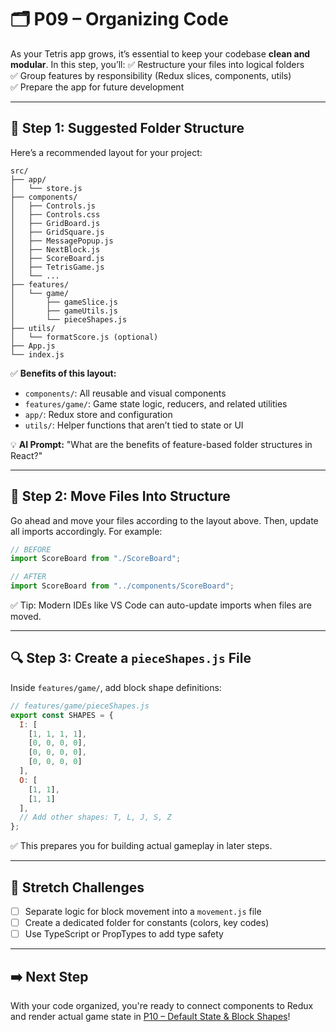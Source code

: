 # 🗂️ P09 – Organizing Code

As your Tetris app grows, it’s essential to keep your codebase **clean and modular**. In this step, you’ll:
✅ Restructure your files into logical folders  
✅ Group features by responsibility (Redux slices, components, utils)  
✅ Prepare the app for future development

---

## 🧱 Step 1: Suggested Folder Structure
Here’s a recommended layout for your project:

```
src/
├── app/
│   └── store.js
├── components/
│   ├── Controls.js
│   ├── Controls.css
│   ├── GridBoard.js
│   ├── GridSquare.js
│   ├── MessagePopup.js
│   ├── NextBlock.js
│   ├── ScoreBoard.js
│   ├── TetrisGame.js
│   └── ...
├── features/
│   └── game/
│       ├── gameSlice.js
│       ├── gameUtils.js
│       └── pieceShapes.js
├── utils/
│   └── formatScore.js (optional)
├── App.js
└── index.js
```

✅ **Benefits of this layout:**
- `components/`: All reusable and visual components
- `features/game/`: Game state logic, reducers, and related utilities
- `app/`: Redux store and configuration
- `utils/`: Helper functions that aren’t tied to state or UI

💡 **AI Prompt:** "What are the benefits of feature-based folder structures in React?"

---

## 📁 Step 2: Move Files Into Structure
Go ahead and move your files according to the layout above. Then, update all imports accordingly. For example:

```js
// BEFORE
import ScoreBoard from "./ScoreBoard";

// AFTER
import ScoreBoard from "../components/ScoreBoard";
```

✅ Tip: Modern IDEs like VS Code can auto-update imports when files are moved.

---

## 🔍 Step 3: Create a `pieceShapes.js` File
Inside `features/game/`, add block shape definitions:

```js
// features/game/pieceShapes.js
export const SHAPES = {
  I: [
    [1, 1, 1, 1],
    [0, 0, 0, 0],
    [0, 0, 0, 0],
    [0, 0, 0, 0]
  ],
  O: [
    [1, 1],
    [1, 1]
  ],
  // Add other shapes: T, L, J, S, Z
};
```

✅ This prepares you for building actual gameplay in later steps.

---

## 🧠 Stretch Challenges
- [ ] Separate logic for block movement into a `movement.js` file
- [ ] Create a dedicated folder for constants (colors, key codes)
- [ ] Use TypeScript or PropTypes to add type safety

---

## ➡️ Next Step
With your code organized, you're ready to connect components to Redux and render actual game state in [P10 – Default State & Block Shapes](../P10-Default-State-and-Block-Shapes)!

